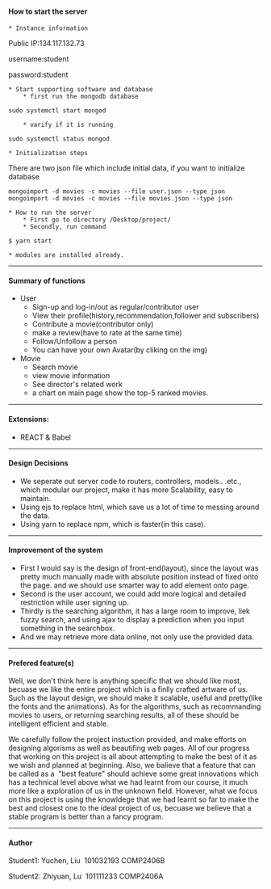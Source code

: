 #### How to start the server

    * Instance information

Public IP:134.117.132.73

username:student

password:student

    * Start supporting software and database
        * first run the mongodb database
```plain
sudo systemctl start mongod
```
        * varify if it is running
```plain
sudo systemctl status mongod
```
    * Initialization steps

There are two json file which include initial data, if you want to initialize database

```plain
mongoimport -d movies -c movies --file user.json --type json
mongoimport -d movies -c movies --file movies.json --type json
```
    * How to run the server
        * First go to directory /Desktop/project/
        * Secondly, run command
```plain
$ yarn start
```
    * modules are installed already.

---
#### 

#### Summary of functions

* User
    * Sign-up and log-in/out as regular/contributor user
    * View their profile(history,recommendation,follower and subscribers)
    * Contribute a movie(contributor only)
    * make a review(have to rate at the same time)
    * Follow/Unfollow a person
    * You can have your own Avatar(by cliking on the img)
* Movie
    * Search movie
    * view movie information
    * See director's related work
    * a chart on main page show the top-5 ranked movies.

---


#### Extensions:

* REACT & Babel

---


#### Design Decisions

* We seperate out server code to routers, controllers, models.. .etc., which modular our project, make it has more Scalability, easy to maintain.
* Using ejs to replace html, which save us a lot of time to messing around the data.
* Using yarn to replace npm, which is faster(in this case).

---


#### Improvement of the system

* First I would say is the design of front-end(layout), since the layout was pretty much manually made with absolute position instead of fixed onto the page. and we should use smarter way to add element onto page.
* Second is the user account, we could add more logical and detailed restriction while user signing up.
* Thirdly is the searching algorithm, it has a large room to improve, liek fuzzy search, and using ajax to display a prediction when you input something in the searchbox.
* And we may retrieve more data online, not only use the provided data.

---


#### Prefered feature(s)

Well, we don't think here is anything specific that we should like most, becuase we like the entire project which is a finlly crafted artware of us. Such as the layout design, we should make it scalable, useful and pretty(like the fonts and the animations). As for the algorithms, such as recommanding movies to users, or returning searching results, all of these should be intelligent efficient and stable.

We carefully follow the project instuction provided, and make efforts on designing algorisms as well as beautifing web pages. All of our progress that working on this project is all about attempting to make the best of it as we wish and planned at beginning. Also, we balieve that a feature that can be called as a  "best feature" should achieve some great innovations which has a technical level above what we had learnt from our course, it much more like a exploration of us in the unknown field. However, what we focus on this project is using the knowldege that we had learnt so far to make the best and closest one to the ideal project of us, becuase we believe that a stable program is better than a fancy program.



---


#### Author

Student1: Yuchen, Liu  101032193 COMP2406B

Student2: Zhiyuan, Lu  101111233 COMP2406A

